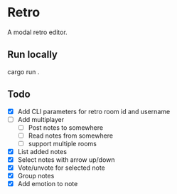 # Retro

A modal retro editor.

## Run locally

cargo run .

## Todo

- [x] Add CLI parameters for retro room id and username
- [ ] Add multiplayer
    - [ ] Post notes to somewhere
    - [ ] Read notes from somewhere
    - [ ] support multiple rooms
- [x] List added notes
- [x] Select notes with arrow up/down
- [x] Vote/unvote for selected note
- [x] Group notes
- [x] Add emotion to note